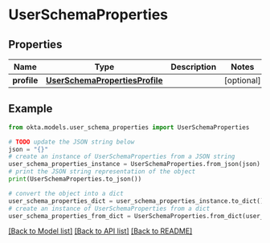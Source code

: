 # UserSchemaProperties


## Properties

Name | Type | Description | Notes
------------ | ------------- | ------------- | -------------
**profile** | [**UserSchemaPropertiesProfile**](UserSchemaPropertiesProfile.md) |  | [optional] 

## Example

```python
from okta.models.user_schema_properties import UserSchemaProperties

# TODO update the JSON string below
json = "{}"
# create an instance of UserSchemaProperties from a JSON string
user_schema_properties_instance = UserSchemaProperties.from_json(json)
# print the JSON string representation of the object
print(UserSchemaProperties.to_json())

# convert the object into a dict
user_schema_properties_dict = user_schema_properties_instance.to_dict()
# create an instance of UserSchemaProperties from a dict
user_schema_properties_from_dict = UserSchemaProperties.from_dict(user_schema_properties_dict)
```
[[Back to Model list]](../README.md#documentation-for-models) [[Back to API list]](../README.md#documentation-for-api-endpoints) [[Back to README]](../README.md)


